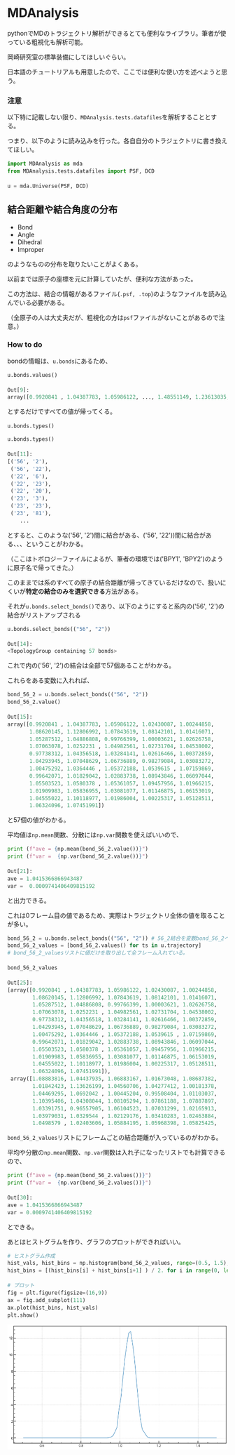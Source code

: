 # MDAnalysis

pythonでMDのトラジェクトリ解析ができるとても便利なライブラリ。筆者が使っている粗視化も解析可能。

岡崎研究室の標準装備にしてほしいぐらい。

日本語のチュートリアルも用意したので、ここでは便利な使い方を述べようと思う。



### 注意

以下特に記載しない限り、`MDAnalysis.tests.datafiles`を解析することとする。

つまり、以下のように読み込みを行った。各自自分のトラジェクトリに書き換えてほしい。

```python
import MDAnalysis as mda
from MDAnalysis.tests.datafiles import PSF, DCD

u = mda.Universe(PSF, DCD)
```





## 結合距離や結合角度の分布

- Bond
- Angle
- Dihedral
- Improper

のようなものの分布を取りたいことがよくある。

以前までは原子の座標を元に計算していたが、便利な方法があった。

この方法は、結合の情報があるファイル(`.psf, .top`)のようなファイルを読み込んでいる必要がある。

（全原子の人は大丈夫だが、粗視化の方は`psf`ファイルがないことがあるので注意。）



### How to do

bondの情報は、`u.bonds`にあるため、

```python
u.bonds.values()

Out[9]:
array([0.9920841 , 1.04387783, 1.05986122, ..., 1.48551149, 1.23613035, 1.27404232])
```

とするだけですべての値が帰ってくる。

`u.bonds.types()`

```python
u.bonds.types()

Out[11]:
[('56', '2'),
 ('56', '22'),
 ('22', '6'),
 ('22', '23'),
 ('22', '20'),
 ('23', '3'),
 ('23', '23'),
 ('23', '81'),
	...
```

とすると、このような('56', '2')間に結合がある、('56', '22'))間に結合がある、、、ということがわかる。

（ここはトポロジーファイルによるが、筆者の環境では('BPY1', 'BPY2')のように原子名で帰ってきた。）



このままでは系のすべての原子の結合距離が帰ってきているだけなので、扱いにくいが**特定の結合のみを選択できる**方法がある。

それが`u.bonds.select_bonds()`であり、以下のようにすると系内の('56', '2')の結合がリストアップされる

```python
u.bonds.select_bonds(("56", "2"))

Out[14]:
<TopologyGroup containing 57 bonds>
```

これで内の('56', '2')の結合は全部で57個あることがわかる。

これらをある変数に入れれば、

```python
bond_56_2 = u.bonds.select_bonds(("56", "2"))
bond_56_2.value()

Out[15]:
array([0.9920841 , 1.04387783, 1.05986122, 1.02430087, 1.00244858,
       1.08620145, 1.12806992, 1.07843619, 1.08142101, 1.01416071,
       1.05287512, 1.04886808, 0.99766399, 1.00003621, 1.02626758,
       1.07063078, 1.0252231 , 1.04982561, 1.02731704, 1.04538002,
       0.97738312, 1.04356518, 1.03284141, 1.02616466, 1.00372859,
       1.04293945, 1.07048629, 1.06736889, 0.98279084, 1.03083272,
       1.00475292, 1.0364446 , 1.05372188, 1.0539615 , 1.07159869,
       0.99642071, 1.01829042, 1.02883738, 1.08943846, 1.06097044,
       1.05503523, 1.0580378 , 1.05361057, 1.09457956, 1.01966215,
       1.01909983, 1.05836955, 1.03081077, 1.01146875, 1.06153019,
       1.04555022, 1.10118977, 1.01986004, 1.00225317, 1.05128511,
       1.06324096, 1.07451991])
```

と57個の値がわかる。

平均値は`np.mean`関数、分散には`np.var`関数を使えばいいので、

```python
print (f"ave = {np.mean(bond_56_2.value())}")
print (f"var =  {np.var(bond_56_2.value())}")

Out[21]:
ave = 1.0415366866943487
var =  0.0009741406409815192
```

と出力できる。

これは0フレーム目の値であるため、実際はトラジェクトリ全体の値を取ることが多い。

```python
bond_56_2 = u.bonds.select_bonds(("56", "2")) # 56_2結合を変数bond_56_2へ
bond_56_2_values = [bond_56_2.values() for ts in u.trajectory]
# bond_56_2_valuesリストに値だけを取り出して全フレーム入れている。

bond_56_2_values

Out[25]:
[array([0.9920841 , 1.04387783, 1.05986122, 1.02430087, 1.00244858,
        1.08620145, 1.12806992, 1.07843619, 1.08142101, 1.01416071,
        1.05287512, 1.04886808, 0.99766399, 1.00003621, 1.02626758,
        1.07063078, 1.0252231 , 1.04982561, 1.02731704, 1.04538002,
        0.97738312, 1.04356518, 1.03284141, 1.02616466, 1.00372859,
        1.04293945, 1.07048629, 1.06736889, 0.98279084, 1.03083272,
        1.00475292, 1.0364446 , 1.05372188, 1.0539615 , 1.07159869,
        0.99642071, 1.01829042, 1.02883738, 1.08943846, 1.06097044,
        1.05503523, 1.0580378 , 1.05361057, 1.09457956, 1.01966215,
        1.01909983, 1.05836955, 1.03081077, 1.01146875, 1.06153019,
        1.04555022, 1.10118977, 1.01986004, 1.00225317, 1.05128511,
        1.06324096, 1.07451991]),
 array([1.08883816, 1.04437935, 1.06883167, 1.01673048, 1.08687382,
        1.01842423, 1.13626199, 1.04560706, 1.04277412, 1.00181378,
        1.04469295, 1.0692042 , 1.00445204, 0.99508404, 1.01103037,
        1.10395406, 1.04308044, 1.08105294, 1.07861188, 1.07887897,
        1.03391751, 0.96557905, 1.06104523, 1.07031299, 1.02165913,
        1.03979031, 1.0329544 , 1.02129176, 1.03410283, 1.02463884,
        1.0498579 , 1.02403606, 1.05884195, 1.05968398, 1.05825425,
```

`bond_56_2_values`リストにフレームごとの結合距離が入っているのがわかる。

平均や分散の`np.mean`関数、`np.var`関数は入れ子になったリストでも計算できるので、

```python
print (f"ave = {np.mean(bond_56_2.values())}")
print (f"var =  {np.var(bond_56_2.values())}")

Out[30]:
ave = 1.0415366866943487
var = 0.0009741406409815192
```

とできる。

あとはヒストグラムを作り、グラフのプロットができればいい。

```python
# ヒストグラム作成
hist_vals, hist_bins = np.histogram(bond_56_2_values, range=(0.5, 1.5), bins=100, density=True)
hist_bins = [(hist_bins[i] + hist_bins[i+1] ) / 2. for i in range(0, len(hist_bins)-1)]

# プロット
fig = plt.figure(figsize=(16,9))
ax = fig.add_subplot(111)
ax.plot(hist_bins, hist_vals)
plt.show()
```

![](./fig_bond.png)


